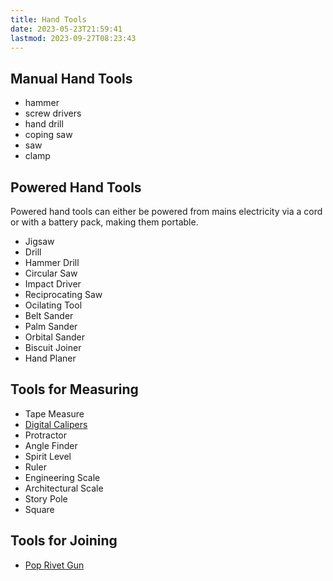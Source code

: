 ```yaml
---
title: Hand Tools
date: 2023-05-23T21:59:41
lastmod: 2023-09-27T08:23:43
---
```


## Manual Hand Tools

- hammer
- screw drivers
- hand drill
- coping saw
- saw
- clamp

## Powered Hand Tools

Powered hand tools can either be powered from mains electricity via a cord or with a battery pack, making them portable.

- Jigsaw
- Drill
- Hammer Drill
- Circular Saw
- Impact Driver
- Reciprocating Saw
- Ocilating Tool
- Belt Sander
- Palm Sander
- Orbital Sander
- Biscuit Joiner
- Hand Planer

## Tools for Measuring

- Tape Measure
- [Digital Calipers](how-to-use-digital-calipers.md)
- Protractor
- Angle Finder
- Spirit Level
- Ruler
- Engineering Scale
- Architectural Scale
- Story Pole
- Square

## Tools for Joining
- [Pop Rivet Gun](../tools/how-to-use-a-pop-rivet-gun.md)